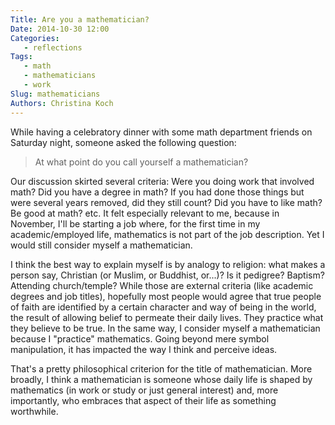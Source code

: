 ```yaml
---
Title: Are you a mathematician?
Date: 2014-10-30 12:00
Categories: 
   - reflections
Tags: 
   - math
   - mathematicians
   - work
Slug: mathematicians
Authors: Christina Koch
---
```


While having a celebratory dinner with some math department friends on Saturday night, someone asked the following question: 

> At what point do you call yourself a mathematician?  

Our discussion skirted several criteria: Were you doing work that involved math?  Did you have a degree in math?  If you had done those things but were several years removed, did they still count?  Did you have to like math?  Be good at math?  etc.  It felt especially relevant to me, because in November, I'll be starting a job where, for the first time in my academic/employed life, mathematics is not part of the job description.  Yet I would still consider myself a mathematician.  

I think the best way to explain myself is by analogy to religion: what makes a person say, Christian (or Muslim, or Buddhist, or...)?  Is it pedigree?  Baptism?  Attending church/temple?  While those are external criteria (like academic degrees and job titles), hopefully most people would agree that true people of faith are identified by a certain character and way of being in the world, the result of allowing belief to permeate their daily lives.  They practice what they believe to be true.  In the same way, I consider myself a mathematician because I "practice" mathematics.  Going beyond mere symbol manipulation, it has impacted the way I think and perceive ideas.  

That's a pretty philosophical criterion for the title of mathematician.  More broadly, I think a mathematician is someone whose daily life is shaped by mathematics (in work or study or just general interest) and, more importantly, who embraces that aspect of their life as something worthwhile.  